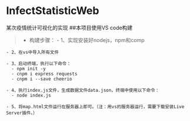 # InfectStatisticWeb
某次疫情统计可视化的实现
##本项目使用VS code构建
> - 构建步骤：
    - 1、实现安装好nodejs，npm和comp

    - 2、在vs中导入所有文件

    - 3、启动终端，执行以下命令： 
      - npm init -y
      - cnpm i express requests
      - cnpm i --save cheerio

    - 4、执行index.js文件，生成数据文件data.json，终端中使用以下命令：
      - node index.js

    - 5、将map.html文件运行在服务器上即可。（注：用vs的服务器运行，需要下载安装Live Server插件。）
